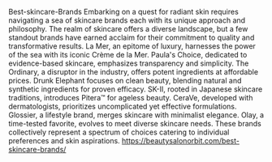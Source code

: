 Best-skincare-Brands
Embarking on a quest for radiant skin requires navigating a sea of skincare brands
 each with its unique approach and philosophy. The realm of skincare offers a diverse landscape, but a few standout brands have earned acclaim for their commitment to quality and transformative results. La Mer, an epitome of luxury, harnesses the power of the sea with its iconic Crème de la Mer. Paula's Choice, dedicated to evidence-based skincare, emphasizes transparency and simplicity. The Ordinary, a disruptor in the industry, offers potent ingredients at affordable prices. Drunk Elephant focuses on clean beauty, blending natural and synthetic ingredients for proven efficacy. SK-II, rooted in Japanese skincare traditions, introduces Pitera™ for ageless beauty. CeraVe, developed with dermatologists, prioritizes uncomplicated yet effective formulations. Glossier, a lifestyle brand, merges skincare with minimalist elegance. Olay, a time-tested favorite, evolves to meet diverse skincare needs. These brands collectively represent a spectrum of choices catering to individual preferences and skin aspirations.
 https://beautysalonorbit.com/best-skincare-brands/
